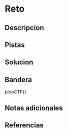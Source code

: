 # Reto


## Descripcion

## Pistas


## Solucion

## Bandera
picoCTF{}
## Notas adicionales


## Referencias
